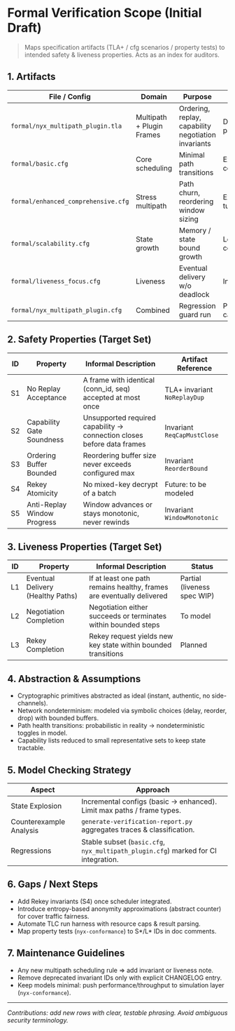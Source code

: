 # Formal Verification Scope (Initial Draft)

> Maps specification artifacts (TLA+ / cfg scenarios / property tests) to intended safety & liveness properties. Acts as an index for auditors.

## 1. Artifacts
| File / Config | Domain | Purpose | Status |
|---------------|--------|---------|--------|
| `formal/nyx_multipath_plugin.tla` | Multipath + Plugin Frames | Ordering, replay, capability negotiation invariants | Draft model parsed |
| `formal/basic.cfg` | Core scheduling | Minimal path transitions | Executed (no counterexamples) |
| `formal/enhanced_comprehensive.cfg` | Stress multipath | Path churn, reordering window sizing | Executed (perf tuned) |
| `formal/scalability.cfg` | State growth | Memory / state bound growth | Long-run, partial completion |
| `formal/liveness_focus.cfg` | Liveness | Eventual delivery w/o deadlock | In progress |
| `formal/nyx_multipath_plugin.cfg` | Combined | Regression guard run | Periodic CI candidate |

## 2. Safety Properties (Target Set)
| ID | Property | Informal Description | Artifact Reference |
|----|----------|----------------------|-------------------|
| S1 | No Replay Acceptance | A frame with identical (conn_id, seq) accepted at most once | TLA+ invariant `NoReplayDup` |
| S2 | Capability Gate Soundness | Unsupported required capability → connection closes before data frames | Invariant `ReqCapMustClose` |
| S3 | Ordering Buffer Bounded | Reordering buffer size never exceeds configured max | Invariant `ReorderBound` |
| S4 | Rekey Atomicity | No mixed-key decrypt of a batch | Future: to be modeled |
| S5 | Anti-Replay Window Progress | Window advances or stays monotonic, never rewinds | Invariant `WindowMonotonic` |

## 3. Liveness Properties (Target Set)
| ID | Property | Informal Description | Status |
|----|----------|----------------------|--------|
| L1 | Eventual Delivery (Healthy Paths) | If at least one path remains healthy, frames are eventually delivered | Partial (liveness spec WIP) |
| L2 | Negotiation Completion | Negotiation either succeeds or terminates within bounded steps | To model |
| L3 | Rekey Completion | Rekey request yields new key state within bounded transitions | Planned |

## 4. Abstraction & Assumptions
- Cryptographic primitives abstracted as ideal (instant, authentic, no side-channels).
- Network nondeterminism: modeled via symbolic choices (delay, reorder, drop) with bounded buffers.
- Path health transitions: probabilistic in reality → nondeterministic toggles in model.
- Capability lists reduced to small representative sets to keep state tractable.

## 5. Model Checking Strategy
| Aspect | Approach |
|--------|----------|
| State Explosion | Incremental configs (basic → enhanced). Limit max paths / frame types. |
| Counterexample Analysis | `generate-verification-report.py` aggregates traces & classification. |
| Regressions | Stable subset (`basic.cfg`, `nyx_multipath_plugin.cfg`) marked for CI integration. |

## 6. Gaps / Next Steps
- Add Rekey invariants (S4) once scheduler integrated.
- Introduce entropy-based anonymity approximations (abstract counter) for cover traffic fairness.
- Automate TLC run harness with resource caps & result parsing.
- Map property tests (`nyx-conformance`) to S*/L* IDs in doc comments.

## 7. Maintenance Guidelines
- Any new multipath scheduling rule ⇒ add invariant or liveness note.
- Remove deprecated invariant IDs only with explicit CHANGELOG entry.
- Keep models minimal: push performance/throughput to simulation layer (`nyx-conformance`).

---
*Contributions: add new rows with clear, testable phrasing. Avoid ambiguous security terminology.*
